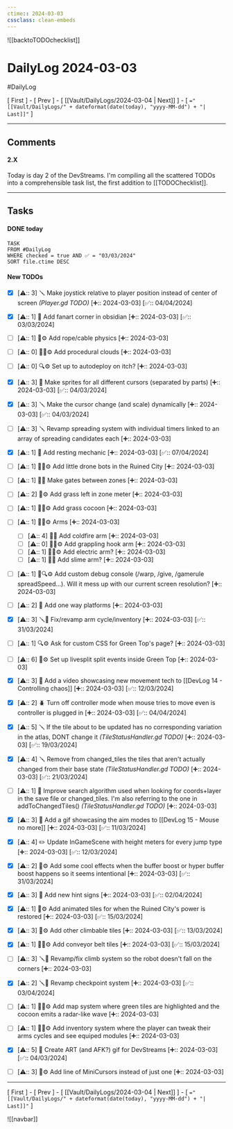 ```yaml
---
ctime:: 2024-03-03
cssclass: clean-embeds
---
```

![[backtoTODOchecklist]]
# DailyLog 2024-03-03

#DailyLog

\[ First \] - \[ Prev \] - \[ [[Vault/DailyLogs/2024-03-04 | Next]] \] - \[ `="[[Vault/DailyLogs/" + dateformat(date(today), "yyyy-MM-dd") + "| Last]]"` \]

---

## Comments

#### 2.X

Today is day 2 of the DevStreams. I'm compiling all the scattered TODOs into a comprehensible task list, the first addition to [[TODOChecklist]].



---

## Tasks
#### DONE today
```dataview
TASK
FROM #DailyLog
WHERE checked = true AND ✅ = "03/03/2024"
SORT file.ctime DESC
```


#### New TODOs
- [x] [⚠️:: 3] 🪛 Make joystick relative to player position instead of center of screen *(Player.gd TODO)* [➕:: 2024-03-03] [✅:: 04/04/2024]
- [x] [⚠️:: 1] 📓 Add fanart corner in obsidian [➕:: 2024-03-03] [✅:: 03/03/2024]
- [ ] [⚠️:: 1] 🔧⚙️ Add rope/cable physics [➕:: 2024-03-03]
- [ ] [⚠️:: 0] 🎨🔧⚙️ Add procedural clouds [➕:: 2024-03-03]
- [ ] [⚠️:: 0] 🔍⚙️ Set up to autodeploy on itch? [➕:: 2024-03-03]
- [x] [⚠️:: 3] 🎨 Make sprites for all different cursors (separated by parts) [➕:: 2024-03-03] [✅:: 04/03/2024]
- [x] [⚠️:: 3] 🪛 Make the cursor change (and scale) dynamically [➕:: 2024-03-03] [✅:: 04/03/2024]
- [ ] [⚠️:: 3] 🪛 Revamp spreading system with individual timers linked to an array of spreading candidates each [➕:: 2024-03-03]
- [x] [⚠️:: 1] 🔧 Add resting mechanic [➕:: 2024-03-03] [✅:: 07/04/2024]
- [ ] [⚠️:: 1] 🔧🎨⚙️ Add little drone bots in the Ruined City [➕:: 2024-03-03]
- [ ] [⚠️:: 1] 🔧🎨 Make gates between zones [➕:: 2024-03-03]
- [ ] [⚠️:: 2] 🎨⚙️ Add grass left in zone meter [➕:: 2024-03-03]
- [ ] [⚠️:: 1] 🎨🔧⚙️ Add grass cocoon [➕:: 2024-03-03]
- [ ] [⚠️:: 1] 🔧🎨⚙️ Arms [➕:: 2024-03-03]
	- [ ] [⚠️:: 4] 🔧🎨 Add coldfire arm [➕:: 2024-03-03]
	- [ ] [⚠️:: 0] 🔧🎨⚙️ Add grappling hook arm [➕:: 2024-03-03]
	- [ ] [⚠️:: 1] 🔧🎨⚙️ Add electric arm? [➕:: 2024-03-03]
	- [ ] [⚠️:: 1] 🔧🎨 Add slime arm? [➕:: 2024-03-03]
- [ ] [⚠️:: 1] 🔧🔍⚙️ Add custom debug console (/warp, /give, /gamerule spreadSpeed...). Will it mess up with our current screen resolution? [➕:: 2024-03-03]
- [ ] [⚠️:: 2] 🔧 Add one way platforms [➕:: 2024-03-03]
- [x] [⚠️:: 3] 🪛🔧 Fix/revamp arm cycle/inventory [➕:: 2024-03-03] [✅:: 31/03/2024]
- [ ] [⚠️:: 1] 🔍⚙️ Ask for custom CSS for Green Top's page? [➕:: 2024-03-03]
- [ ] [⚠️:: 6] 🔧⚙️ Set up livesplit split events inside Green Top [➕:: 2024-03-03]
- [x] [⚠️:: 3] 📓 Add a video showcasing new movement tech to [[DevLog 14 - Controlling chaos]] [➕:: 2024-03-03] [✅:: 12/03/2024]
- [x] [⚠️:: 2] 🪲 Turn off controller mode when mouse tries to move even is controller is plugged in [➕:: 2024-03-03] [✅:: 04/04/2024]
- [x] [⚠️:: 5] 🪛 If the tile about to be updated has no corresponding variation in the atlas, DONT change it *(TileStatusHandler.gd TODO)* [➕:: 2024-03-03] [✅:: 19/03/2024]
- [x] [⚠️:: 4] 🪛 Remove from changed_tiles the tiles that aren't actually changed from their base state *(TileStatusHandler.gd TODO)* [➕:: 2024-03-03] [✅:: 21/03/2024]
- [ ] [⚠️:: 1] 🧮 Improve search algorithm used when looking for coords+layer in the save file or changed_tiles. I'm also referring to the one in addToChangedTiles() *(TileStatusHandler.gd TODO)* [➕:: 2024-03-03]
- [x] [⚠️:: 3] 📓 Add a gif showcasing the aim modes to [[DevLog 15 - Mouse no more]] [➕:: 2024-03-03] [✅:: 11/03/2024]
- [x] [⚠️:: 4] ✏️ Update InGameScene with height meters for every jump type [➕:: 2024-03-03] [✅:: 12/03/2024]
- [x] [⚠️:: 2] 🎨⚙️ Add some cool effects when the buffer boost or hyper buffer boost happens so it seems intentional [➕:: 2024-03-03] [✅:: 31/03/2024]
- [x] [⚠️:: 3] 🎨 Add new hint signs [➕:: 2024-03-03] [✅:: 02/04/2024]
- [x] [⚠️:: 1] 🎨⚙️ Add animated tiles for when the Ruined City's power is restored [➕:: 2024-03-03] [✅:: 15/03/2024]
- [x] [⚠️:: 3] 🎨⚙️ Add other climbable tiles [➕:: 2024-03-03] [✅:: 13/03/2024]
- [x] [⚠️:: 1] 🎨🔧⚙️ Add conveyor belt tiles [➕:: 2024-03-03] [✅:: 15/03/2024]
- [ ] [⚠️:: 3] 🪛🔧 Revamp/fix climb system so the robot doesn't fall on the corners [➕:: 2024-03-03]
- [x] [⚠️:: 2] 🪛🔧 Revamp checkpoint system [➕:: 2024-03-03] [✅:: 03/04/2024]
- [ ] [⚠️:: 1] 🔧🎨⚙️ Add map system where green tiles are highlighted and the cocoon emits a radar-like wave [➕:: 2024-03-03]
- [ ] [⚠️:: 1] 🔧🎨⚙️ Add inventory system where the player can tweak their arms cycles and see equiped modules [➕:: 2024-03-03]
- [x] [⚠️:: 5] 🎨 Create ART (and AFK?) gif for DevStreams [➕:: 2024-03-03] [✅:: 04/03/2024]
- [ ] [⚠️:: 3] 🎨⚙️ Add line of MiniCursors instead of just one [➕:: 2024-03-03]


---

\[ First \] - \[ Prev \] - \[ [[Vault/DailyLogs/2024-03-04 | Next]] \] - \[ `="[[Vault/DailyLogs/" + dateformat(date(today), "yyyy-MM-dd") + "| Last]]"` \]

![[navbar]]